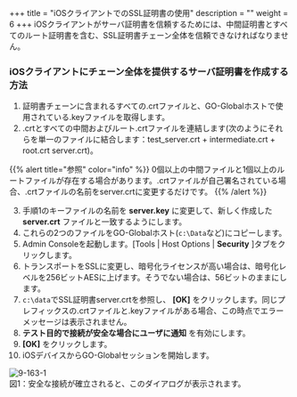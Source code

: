 +++
title = "iOSクライアントでのSSL証明書の使用"
description = ""
weight = 6
+++
iOSクライアントがサーバ証明書を信頼するためには、中間証明書とすべてのルート証明書を含む、SSL証明書チェーン全体を信頼できなければなりません。

### **iOSクライアントにチェーン全体を提供するサーバ証明書を作成する方法**

1. 証明書チェーンに含まれるすべての.crtファイルと、GO-Globalホストで使用されている.keyファイルを取得します。
2. .crtとすべての中間およびルート.crtファイルを連結します(次のようにそれらを単一のファイルに結合します：test_server.crt + intermediate.crt + root.crt server.crt)。

{{% alert title="参照" color="info" %}}
0個以上の中間ファイルと1個以上のルートファイルが存在する場合があります。.crtファイルが自己署名されている場合、.crtファイルの名前をserver.crtに変更するだけです。
{{% /alert %}}

3. 手順1のキーファイルの名前を **server.key** に変更して、新しく作成した **server.crt** ファイルと一致するようにします。
4. これらの2つのファイルをGO-Globalホスト(`c:\Data`など)にコピーします。
5. Admin Consoleを起動します。[Tools | Host Options | **Security** ]タブをクリックします。
6. トランスポートをSSLに変更し、暗号化ライセンスが高い場合は、暗号化レベルを256ビットAESに上げます。そうでない場合は、56ビットのままにします。
7. `c:\data`でSSL証明書server.crtを参照し、 **[OK]** をクリックします。同じプレフィックスの.crtファイルと.keyファイルがある場合、この時点でエラーメッセージは表示されません。
8. **テスト目的で接続が安全な場合にユーザに通知** を有効にします。
9. **[OK]** をクリックします。
10. iOSデバイスからGO-Globalセッションを開始します。

![9-163-1](/images/9-163-1.png)<br>
図1：安全な接続が確立されると、このダイアログが表示されます。
